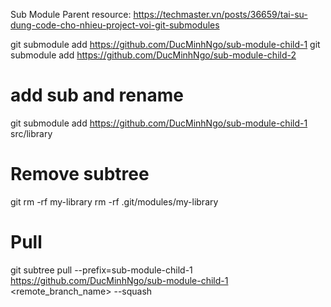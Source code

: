 Sub Module Parent
resource: https://techmaster.vn/posts/36659/tai-su-dung-code-cho-nhieu-project-voi-git-submodules

git submodule add https://github.com/DucMinhNgo/sub-module-child-1
git submodule add https://github.com/DucMinhNgo/sub-module-child-2

# add sub and rename
git submodule add https://github.com/DucMinhNgo/sub-module-child-1 src/library

# Remove subtree
git rm -rf my-library
rm -rf .git/modules/my-library

# Pull
git subtree pull --prefix=sub-module-child-1 https://github.com/DucMinhNgo/sub-module-child-1 <remote_branch_name> --squash